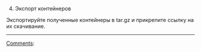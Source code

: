 4. Экспорт контейнеров

Экспортируйте полученные контейнеры в tar.gz и прикрепите ссылку на их скачивание.

<hr>

<ins>Comments</ins>:
